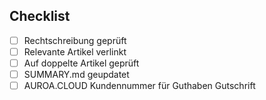 
## Checklist

- [ ] Rechtschreibung geprüft
- [ ] Relevante Artikel verlinkt
- [ ] Auf doppelte Artikel geprüft
- [ ] SUMMARY.md geupdatet
- [ ] AUROA.CLOUD Kundennummer für Guthaben Gutschrift
